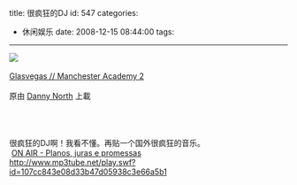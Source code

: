title: 很疯狂的DJ
id: 547
categories:
  - 休闲娱乐
date: 2008-12-15 08:44:00
tags:
---

[![](http://m2.img.libdd.com/farm4/2012/0821/17/44B3AD8551FEED48D4A47F0D8E98A728EF39F45EF698_240_160.JPEG)</img>](http://www.flickr.com/photos/dannynorth/3094540756/ "photo sharing")
</br>
</br><span>[Glasvegas // Manchester Academy 2](http://www.flickr.com/photos/dannynorth/3094540756/)
</br>
</br>原由 [Danny North](http://www.flickr.com/people/dannynorth/) 上載
</br></span>
</br>
</br>
</br>

很疯狂的DJ啊！我看不懂。再贴一个国外很疯狂的音乐。
</br>&nbsp;[ON AIR - Planos, juras e promessas](http://www.mp3tube.net/musics/ON-AIR-Planos-juras-e-promessas/182896/)
</br>http://www.mp3tube.net/play.swf?id=107cc843e08d33b47d05938c3e66a5b1